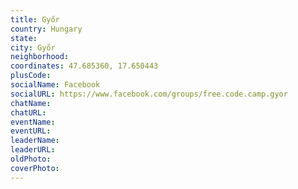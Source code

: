 ```yaml
---
title: Győr
country: Hungary
state: 
city: Győr
neighborhood: 
coordinates: 47.685360, 17.650443
plusCode:
socialName: Facebook
socialURL: https://www.facebook.com/groups/free.code.camp.gyor
chatName:
chatURL:
eventName:
eventURL:
leaderName:
leaderURL:
oldPhoto: 
coverPhoto:
---
```


